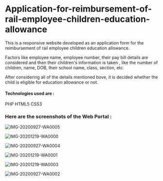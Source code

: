 # Application-for-reimbursement-of-rail-employee-children-education-allowance



This is a responsive website developed as an application form for the reimbursement of rail employee children education allowance. 

Factors like employee name, employee number, their pay bill details are considered and then their children's information is taken , like the number of children, name, DOB, their school name, class, section, etc.

After considering all of the details mentioned bove, it is decided whether the child is eligible for education allowance or not.

#### Technologies used are :
PHP
HTML5
CSS3



### Here are the screenshots of the Web Portal :



![IMG-20200927-WA0005](https://user-images.githubusercontent.com/76059423/102691841-87901a00-4235-11eb-9812-59495f7512a0.jpg)





![IMG-20201219-WA0000](https://user-images.githubusercontent.com/76059423/102691942-2ae12f00-4236-11eb-9c9f-a670c40c41d8.jpg)





![IMG-20200927-WA0004](https://user-images.githubusercontent.com/76059423/102691979-624fdb80-4236-11eb-9641-985419cbf6b5.jpg)





![IMG-20201219-WA0001](https://user-images.githubusercontent.com/76059423/102692214-ea82b080-4237-11eb-8bb6-979e38a8033e.jpg)





![IMG-20201219-WA0003](https://user-images.githubusercontent.com/76059423/102692314-8ad8d500-4238-11eb-8760-9c8f32e2eb39.jpg)





![IMG-20200927-WA0002](https://user-images.githubusercontent.com/76059423/102692358-c96e8f80-4238-11eb-82ac-4f7a2e39af4b.jpg)

